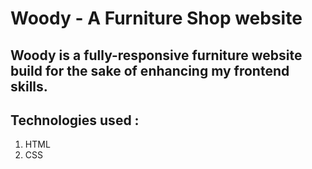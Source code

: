# Woody - A Furniture Shop website

## Woody is a fully-responsive furniture website build for the sake of enhancing my frontend skills.

## Technologies used :
   1. HTML
   2. CSS
